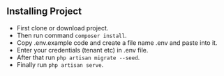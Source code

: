 
## Installing Project


- First clone or download project.
- Then run command `composer install`.
- Copy .env.example code and create a file name .env and paste into it.
- Enter your credentials (tenant etc) in .env file.
- After that run `php artisan migrate --seed`.
- Finally run `php artisan serve`.
